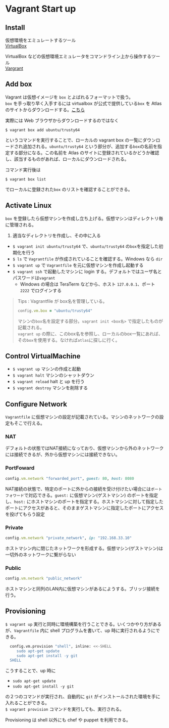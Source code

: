 # Vagrant Start up

## Install

仮想環境をエミュレートするツール  
[VirtualBox](https://www.virtualbox.org/)

VirtualBox などの仮想環境エミュレータをコマンドライン上から操作するツール  
[Vargrant](https://www.vagrantup.com/)

## Add box

Vagrant は仮想イメージを `box` とよばれるフォーマットで扱う。  
`box` を手っ取り早く入手するには virtualbox が公式で提供している`box` を Atlas のサイトからダウンロードする。[こちら](https://atlas.hashicorp.com/ubuntu/boxes/trusty64)  

実際には Web ブラウザからダウンロードするのではなく

`$ vagrant box add ubuntu/trusty64`

というコマンドを実行することで、ローカルの vagrant box の一覧にダウンロードされ追加される。`ubuntu/trusty64` という部分が、追加する`box`の名前を指定する部分になる。この名前を Atlas のサイトに登録されているかどうか確認し、該当するものがあれば、ローカルにダウンロードされる。

コマンド実行後は

`$ vagrant box list`

でローカルに登録された`box` のリストを確認することができる。

## Activate Linux

`box` を登録したら仮想マシンを作成し立ち上げる。仮想マシンはディレクトリ毎に管理される。  

1. 適当なディレクトリを作成し、その中に入る
- `$ vagrant init ubuntu/trusty64` で、`ubuntu/trusty64` の`box`を指定した初期化を行う
- `$ ls` で `Vagrantfile` が作成されていることを確認する。Windows なら `dir`
- `$ vagrant up` で `Vagrantfile` を元に仮想マシンを作成し起動する
- `$ vagrant ssh` で起動したマシンに login する。デフォルトではユーザ名とパスワードは`vagrant`
  - Windows の場合は TeraTerm などから、ホスト `127.0.0.1`、ポート `2222` でログインする

> Tips : Vagrantfile が box名を管理している。
>
> ```ruby
> config.vm.box = "ubuntu/trusty64"
> ```
> マシンの`box`名を設定する部分。`vagrant init <box名>` で指定したものが記載される。  
> `vagrant up` の際に、このbox名を参照し、ローカルのbox一覧にあれば、その`box`を使用する。なければ`atlas`に探しに行く。

## Control VirtualMachine

- `$ vagrant up` マシンの作成と起動
- `$ vagrant halt` マシンのシャットダウン
- `$ vagrant reload` halt と up を行う
- `$ vagrant destroy` マシンを削除する

## Configure Network 

`Vagrantfile` に仮想マシンの設定が記載されている。マシンのネットワークの設定もそこで行える。  

### NAT

デフォルトの状態ではNAT接続になっており、仮想マシンから外のネットワークには接続できるが、外から仮想マシンには接続できない。

### PortFoward

```ruby
config.vm.network "forwarded_port", guest: 80, host: 8080
```
NAT接続の状態で、特定のポートに外からの接続を受け付けたい場合には`ポートフォワード`で対応できる。`guest:` に仮想マシン(ゲストマシン) のポートを指定し、`host:` にホストマシンのポートを指定する。ホストマシンに対して指定したポートにアクセスがあると、そのままゲストマシンに指定したポートにアクセスを投げてもらう設定

### Private


```ruby
config.vm.network "private_network", ip: "192.168.33.10"
```
ホストマシン内に閉じたネットワークを形成する。仮想マシン(ゲストマシン)は一切外のネットワークに繋がらない

### Public

```ruby
config.vm.network "public_network"
```
ホストマシンと同列のLAN内に仮想マシンがあるにようする。ブリッジ接続を行う。

## Provisioning

`$ vagrant up` 実行と同時に環境構築を行うことできる。いくつかやり方があるが、`Vagrantfile` 内に shell プログラムを書いて、up 時に実行されるようにできる。

```sh
  config.vm.provision "shell", inline: <<-SHELL
     sudo apt-get update
     sudo apt-get install -y git
  SHELL
```

こうすることで、up 時に 

- `sudo apt-get update`
- `sudo apt-get install -y git`

の２つのコマンドが実行され、自動的に `git` がインストールされた環境を手に入れることができる。  
`$ vagrant provision` コマンドを実行しても、実行される。  

Provisioning は shell 以外にも chef や puppet を利用できる。



